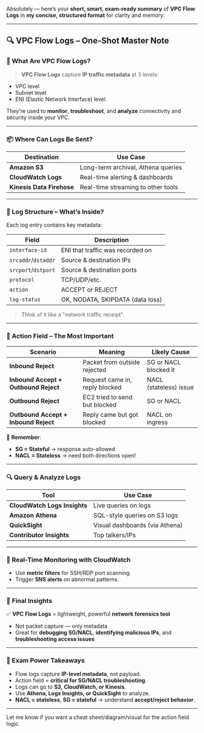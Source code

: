 Absolutely — here’s your **short, smart, exam-ready summary** of **VPC Flow Logs** in **my concise, structured format** for clarity and memory:

---

## 🔍 VPC Flow Logs – One-Shot Master Note

### 🧠 What Are VPC Flow Logs?

> **VPC Flow Logs** capture **IP traffic metadata** at 3 levels:

* VPC level
* Subnet level
* ENI (Elastic Network Interface) level

They're used to **monitor**, **troubleshoot**, and **analyze** connectivity and security inside your VPC.

---

### 📦 Where Can Logs Be Sent?

| Destination               | Use Case                           |
| ------------------------- | ---------------------------------- |
| **Amazon S3**             | Long-term archival, Athena queries |
| **CloudWatch Logs**       | Real-time alerting & dashboards    |
| **Kinesis Data Firehose** | Real-time streaming to other tools |

---

### 🧱 Log Structure – What’s Inside?

Each log entry contains key metadata:

| Field               | Description                      |
| ------------------- | -------------------------------- |
| `interface-id`      | ENI that traffic was recorded on |
| `srcaddr`/`dstaddr` | Source & destination IPs         |
| `srcport`/`dstport` | Source & destination ports       |
| `protocol`          | TCP/UDP/etc.                     |
| `action`            | ACCEPT or REJECT                 |
| `log-status`        | OK, NODATA, SKIPDATA (data loss) |

> Think of it like a "network traffic receipt".

---

### 🚦 Action Field – The Most Important

| Scenario                             | Meaning                        | Likely Cause           |
| ------------------------------------ | ------------------------------ | ---------------------- |
| **Inbound Reject**                   | Packet from outside rejected   | SG or NACL blocked it  |
| **Inbound Accept + Outbound Reject** | Request came in, reply blocked | NACL (stateless) issue |
| **Outbound Reject**                  | EC2 tried to send but blocked  | SG or NACL             |
| **Outbound Accept + Inbound Reject** | Reply came but got blocked     | NACL on ingress        |

🔁 **Remember**:

* **SG = Stateful** → response auto-allowed
* **NACL = Stateless** → need both directions open!

---

### 🔍 Query & Analyze Logs

| Tool                         | Use Case                       |
| ---------------------------- | ------------------------------ |
| **CloudWatch Logs Insights** | Live queries on logs           |
| **Amazon Athena**            | SQL-style queries on S3 logs   |
| **QuickSight**               | Visual dashboards (via Athena) |
| **Contributor Insights**     | Top talkers/IPs                |

---

### 🔔 Real-Time Monitoring with CloudWatch

* Use **metric filters** for SSH/RDP port scanning.
* Trigger **SNS alerts** on abnormal patterns.

---

### 🧠 Final Insights

✅ **VPC Flow Logs** = lightweight, powerful **network forensics tool**

* Not packet capture — only metadata
* Great for **debugging SG/NACL**, **identifying malicious IPs**, and **troubleshooting access issues**

---

### 📝 Exam Power Takeaways

* Flow logs capture **IP-level metadata**, not payload.
* Action field = **critical for SG/NACL troubleshooting**.
* Logs can go to **S3, CloudWatch, or Kinesis**.
* Use **Athena, Logs Insights, or QuickSight** to analyze.
* **NACL = stateless**, **SG = stateful** → understand **accept/reject behavior**.

---

Let me know if you want a cheat sheet/diagram/visual for the action field logic.
